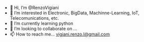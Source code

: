 - 👋 Hi, I’m @RenzoVigiani
- 👀 I’m interested in Electronic, BigData, Machinne-Learning, IoT, Telecomunications, etc.
- 🌱 I’m currently learning python
- 💞️ I’m looking to collaborate on ...
- 📫 How to reach me... vigiani.renzo.l@gmail.com

<!---
RenzoVigiani/RenzoVigiani is a ✨ special ✨ repository because its `README.md` (this file) appears on your GitHub profile.
You can click the Preview link to take a look at your changes.
--->
